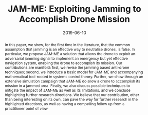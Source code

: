 ---
title: 'JAM-ME: Exploiting Jamming to Accomplish Drone Mission'

# Authors
# A YAML list of author names
# If you created a profile for a user (e.g. the default `admin` user at `content/authors/admin/`), 
# write the username (folder name) here, and it will be replaced with their full name and linked to their profile.
authors:
- Roberto Di Pietro
- Gabriele Oligeri
- Pietro Tedeschi

# Author notes (such as 'Equal Contribution')
# A YAML list of notes for each author in the above `authors` list
author_notes: []

date: '2019-06-10'

# Date to publish webpage (NOT necessarily Bibtex publication's date).
publishDate: '2023-12-07T07:05:01.102534Z'

# Publication type.
# A single CSL publication type but formatted as a YAML list (for Hugo requirements).
publication_types:
- paper-conference

# Publication name and optional abbreviated publication name.
publication: '*2019 IEEE Conference on Communications and Network Security (CNS):
  Workshops: CPS-Sec: International Workshop On Cyber-Physical Systems Security, Washington,
  D.C., USA*'
publication_short: ''

doi: '10.1109/CNS.2019.8802717'

abstract: 'In this paper, we show, for the first time in the literature, that the common assumption that jamming is an effective way to neutralise drones, is false. In particular, we propose JAM-ME a solution that allows the drone to exploit an adversarial jamming signal to implement an emergency but yet effective navigation system, enabling the drone to accomplish its mission. Our contributions are manifold: first, we revise the jamming based anti-drone techniques; second, we introduce a basic model for JAM-ME and accompanying mathematical tool-rooted in systems control theory. Further, we show through an extensive simulation campaign that JAM-ME do allow a drone to accomplish its mission in a jammed area. Finally, we also discuss possible techniques to mitigate the impact of JAM-ME as well as its limitations, and we conclude highlighting further research directions. We believe that our contribution, other than being interesting on its own, can pave the way for further research in the highlighted directions, as well as having a compelling follow up from a practitioner point of view.'

# Summary. An optional shortened abstract.
summary: ''

tags: []

# Display this page in a list of Featured pages?
featured: false

# Links
url_pdf: 'https://ieeexplore.ieee.org/abstract/document/8802717'
url_code: ''
url_dataset: ''
url_poster: ''
url_project: ''
url_slides: ''
url_source: ''
url_video: ''

# Custom links (uncomment lines below)
# links:
# - name: Custom Link
#   url: http://example.org

# Publication image
# Add an image named `featured.jpg/png` to your page's folder then add a caption below.
image:
  caption: ''
  focal_point: ''
  preview_only: false

# Associated Projects (optional).
#   Associate this publication with one or more of your projects.
#   Simply enter your project's folder or file name without extension.
#   E.g. `projects: ['internal-project']` links to `content/project/internal-project/index.md`.
#   Otherwise, set `projects: []`.
projects: []
---